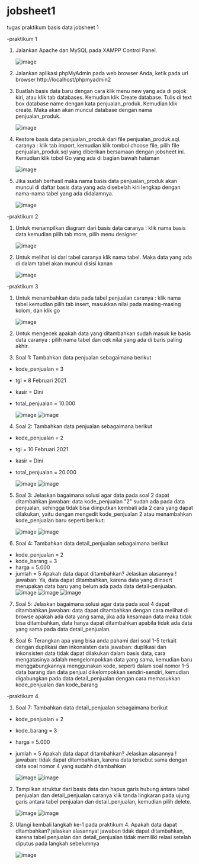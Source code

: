 # jobsheet1
tugas praktikum basis data jobsheet 1

-praktikum 1

1.	Jalankan Apache dan MySQL pada XAMPP Control Panel.
   
    ![image](https://github.com/msriezq/jobsheet1/assets/146205529/ff4d8621-7b91-404c-bec7-a05d80f2b38f)
 
3.	Jalankan aplikasi phpMyAdmin pada web browser Anda, ketik pada url browser http://localhost/phpmyadmin2
 
4.	Buatlah basis data baru dengan cara klik menu new yang ada di pojok kiri, atau klik tab databases. Kemudian klik Create database. Tulis di text box database name dengan kata penjualan_produk. Kemudian klik create. Maka akan akan muncul database dengan nama penjualan_produk.

    ![image](https://github.com/msriezq/jobsheet1/assets/146205529/69b64248-649d-4c35-a269-6a264ce3e50d)

5.	Restore basis data penjualan_produk dari file penjualan_produk.sql. caranya : klik tab import, kemudian klik tombol choose file, pilih file penjualan_produk.sql yang diberikan bersamaan dengan jobsheet ini. Kemudian klik tobol Go yang ada di bagian bawah halaman
   
    ![image](https://github.com/msriezq/jobsheet1/assets/146205529/4926f843-4a5d-481e-924b-3d6088896577)

7.	Jika sudah berhasil maka nama basis data penjualan_produk akan muncul di daftar basis data yang ada disebelah kiri lengkap dengan nama-nama tabel yang ada didalamnya.
   
    ![image](https://github.com/msriezq/jobsheet1/assets/146205529/fb048b36-38dd-4dad-b9c5-a59dc6a72251)

-praktikum 2

1.	Untuk menampilkan diagram dari basis data caranya : klik nama basis data kemudian pilih tab more, pilih menu designer
   
    ![image](https://github.com/msriezq/jobsheet1/assets/146205529/14cacdcb-2a0a-4efd-be1b-2ef5bd031523)

3.	Untuk melihat isi dari tabel caranya klik nama tabel. Maka data yang ada di dalam tabel akan muncul disisi kanan
   
    ![image](https://github.com/msriezq/jobsheet1/assets/146205529/4b1c3f9d-383b-4dcb-bc6f-1c07e027aa1a)

-praktikum 3

1.	Untuk menambahkan data pada tabel penjualan caranya : klik nama tabel kemudian pilih tab insert, masukkan nilai pada masing-masing kolom, dan klik go
   
    ![image](https://github.com/msriezq/jobsheet1/assets/146205529/72aba865-e135-4d33-ad2b-b471e80a0c14)

2.	Untuk mengecek apakah data yang ditambahkan sudah masuk ke basis data caranya : pilih nama tabel dan cek nilai yang ada di baris paling akhir.

3.	Soal 1: 
Tambahkan data penjualan sebagaimana berikut 
- kode_penjualan = 3 
- tgl = 8 Februari 2021 
- kasir = Dini 
- total_penjualan = 10.000
  
    ![image](https://github.com/msriezq/jobsheet1/assets/146205529/ca32c4e4-63e3-4fbe-b03a-b6ec2f5e9537)
    ![image](https://github.com/msriezq/jobsheet1/assets/146205529/910b6514-8cf4-417f-98ac-d8d738f9f80a)

4.	Soal 2:
Tambahkan data penjualan sebagaimana berikut 
- kode_penjualan = 2 
- tgl = 10 Februari 2021 
- kasir = Dini 
- total_penjualan = 20.000
  
    ![image](https://github.com/msriezq/jobsheet1/assets/146205529/3cdb1a5e-19b0-45de-b0f3-f33fe795d90e)
    ![image](https://github.com/msriezq/jobsheet1/assets/146205529/fcaf02e0-a422-4512-9ee2-71e58281c6f8)

5. Soal 3:
   Jelaskan bagaimana solusi agar data pada soal 2 dapat ditambahkan
   jawaban: data kode_penjualan "2" sudah ada pada data penjualan, sehingga tidak bisa diinputkan kembali ada 2 cara yang dapat dilakukan, yaitu dengan mengedit kode_penjualan 2 atau menambahkan kode_penjualan baru seperti berikut:
    
    ![image](https://github.com/msriezq/jobsheet1/assets/146205529/bdc7f04d-2dfe-4ae0-bfdd-d9d708077e3f)
    ![image](https://github.com/msriezq/jobsheet1/assets/146205529/5512f917-e4d1-405c-bf81-199e7e51d985)

7.	Soal 4:
Tambahkan data detail_penjualan sebagaimana berikut
- kode_penjualan = 2
- kode_barang = 3
- harga = 5.000
- jumlah = 5
Apakah data dapat ditambahkan? Jelaskan alasannya !
    jawaban: Ya, data dapat ditambahkan, karena data yang diinsert merupakan data baru yang belum ada pada data detail-penjualan.
    ![image](https://github.com/msriezq/jobsheet1/assets/146205529/cced2f3f-2d52-432a-842a-aea9670f81ef)
    ![image](https://github.com/msriezq/jobsheet1/assets/146205529/72a2be1d-b80c-4d3b-9ea3-5eb528683718)
    ![image](https://github.com/msriezq/jobsheet1/assets/146205529/2deea7c3-525b-4bfd-a927-5828b7f2b679)

7. Soal 5: 
   Jelaskan bagaimana solusi agar data pada soal 4 dapat ditambahkan
   jawaban: data dapat ditambahkan dengan cara melihat di browse apakah ada data yang sama, jika ada kesamaan data maka tidak bisa ditambahkan, data hanya dapat ditambahkan apabila tidak ada data yang sama pada data detail_penjualan.
   
9. Soal 6:
   Terangkan apa yang bisa anda pahami dari soal 1-5 terkait dengan duplikasi dan inkonsisten data
    jawaban: duplikasi dan inkonsisten data tidak dapat dilakukan dalam basis data, cara mengatasinya adalah mengelompokkan data yang sama, kemudian baru menggabungkannya menggunakan kode, seperti dalam soal nomor 1-5 data barang dan data penjual dikelompokkan sendiri-sendiri, kemudian digabungkan pada data detail_penjualan dengan cara memasukkan kode_penjualan dan kode_barang

-praktikum 4

1.	Soal 7: 
Tambahkan data detail_penjualan sebagaimana berikut
- kode_penjualan = 2
- kode_barang = 3
- harga = 5.000
- jumlah = 5
Apakah data dapat ditambahkan? Jelaskan alasannya !
    jawaban: tidak dapat ditambahkan, karena data tersebut sama dengan data soal nomor 4 yang sudahh ditambahkan
  
    ![image](https://github.com/msriezq/jobsheet1/assets/146205529/ddc02677-e05f-4db0-bb8d-a2bdd452e76e)
    ![image](https://github.com/msriezq/jobsheet1/assets/146205529/adc5cfbe-4a30-450c-b7f4-5c7b8da7695e)

2.	Tampilkan struktur dari basis data dan hapus garis hubung antara tabel penjualan dan detail_penjualan caranya klik tanda lingkaran pada ujung garis antara tabel penjualan dan detail_penjualan, kemudian pilih delete.

    ![image](https://github.com/msriezq/jobsheet1/assets/146205529/d4139b66-81ab-448b-bfbb-62f42de7aec7)
    ![image](https://github.com/msriezq/jobsheet1/assets/146205529/51ef673a-292d-49d8-8e62-dd324b309f76)


3.	Ulangi kembali langkah ke-1 pada praktikum 4. Apakah data dapat ditambahkan? jelaskan alasannya!
    jawaban tidak dapat ditambahkan, karena tabel penjualan dan detail_penjualan tidak memiliki relasi setelah diputus pada langkah sebelumnya
  	
    ![image](https://github.com/msriezq/jobsheet1/assets/146205529/6a02094f-08d2-4758-b1df-3bd08597cf4a)


